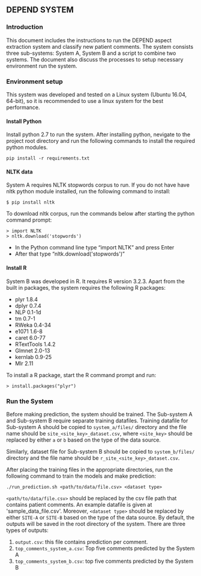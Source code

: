 ## DEPEND SYSTEM


### Introduction
This document includes the instructions to run the DEPEND aspect extraction system and
classify new patient comments. The system consists three sub-systems: System A, System B
and a script to combine two systems. The document also discuss the processes to setup
necessary environment run the system.

### Environment setup
This system was developed and tested on a Linux system (Ubuntu 16.04, 64-bit), so it is
recommended to use a linux system for the best performance.
#### Install Python
Install python 2.7 to run the system. After installing python, nevigate to the project root directory and run the following commands to install the required python 
modules. 

``` 
pip install -r requirements.txt
```

#### NLTK data
System A requires NLTK stopwords corpus to run. If you do not have have nltk python module installed, run the following 
command to install: 

``` 
$ pip install nltk
```


To download nltk corpus, run the commands below after starting the python command prompt:

``` 
> import NLTK
> nltk.download('stopwords')
```

* In the Python command line type “import NLTK” and press Enter
* After that type “nltk.download('stopwords')”

#### Install R
System B was developed in R. It requires R version 3.2.3. Apart from the built in packages, the
system requires the following R packages:

* plyr 1.8.4
* dplyr 0.7.4
* NLP 0.1-1d
* tm 0.7-1
* RWeka 0.4-34
* e1071 1.6-8
* caret 6.0-77
* RTextTools 1.4.2
* Glmnet 2.0-13
* kernlab 0.9-25
* Mlr 2.11

To install a R package, start the R command prompt and run:

```
> install.packages("plyr")
```

### Run the System

Before making prediction, the system should be trained. The Sub-system A and Sub-system B require separate training 
datafiles. Training datafile for Sub-system A should be copied to `system_a/files/` directory and the file name should be 
`site_<site_key>_dataset.csv`, where `<site_key>` should be replaced by either `a` or `b` based on the type of the data source. 

Similarly, dataset file for Sub-system B should be copied to `system_b/files/` directory and the file name should be 
`r_site_<site_key>_dataset.csv`. 

After placing the training files in the appropriate directories, run the following command to train the models and 
make prediction:

```
./run_prediction.sh <path/to/data/file.csv> <dataset type>
```

`<path/to/data/file.csv>` should be replaced by the csv file path that contains patient comments. An example datafile is 
given at 'sample_data_file.csv'. Moreover, `<dataset type>` should be replaced by either `SITE-A` or `SITE-B` based on the type of the data source.
By default, the outputs will be saved in the root directory of the system. There are three types of outputs:

1. `output.csv`: this file contains prediction per comment. 
2. `top_comments_system_a.csv`: Top five comments predicted by the System A 
3. `top_comments_system_b.csv`: top five comments predicted by the System B

